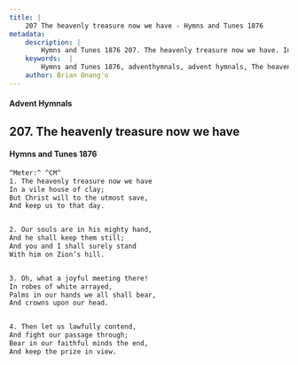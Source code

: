 ```yaml
---
title: |
    207 The heavenly treasure now we have - Hymns and Tunes 1876
metadata:
    description: |
        Hymns and Tunes 1876 207. The heavenly treasure now we have. In a vile house of clay; But Christ will to the utmost save, And keep us to that day. 
    keywords:  |
        Hymns and Tunes 1876, adventhymnals, advent hymnals, The heavenly treasure now we have, In a vile house of clay;, 
    author: Brian Onang'o
---
```


#### Advent Hymnals
## 207. The heavenly treasure now we have
####  Hymns and Tunes 1876

```txt
^Meter:^ ^CM^
1. The heavenly treasure now we have
In a vile house of clay;
But Christ will to the utmost save,
And keep us to that day.


2. Our souls are in his mighty hand,
And he shall keep them still;
And you and I shall surely stand
With him on Zion’s hill.


3. Oh, what a joyful meeting there!
In robes of white arrayed,
Palms in our hands we all shall bear,
And crowns upon our head.


4. Then let us lawfully contend,
And fight our passage through;
Bear in our faithful minds the end,
And keep the prize in view.
```